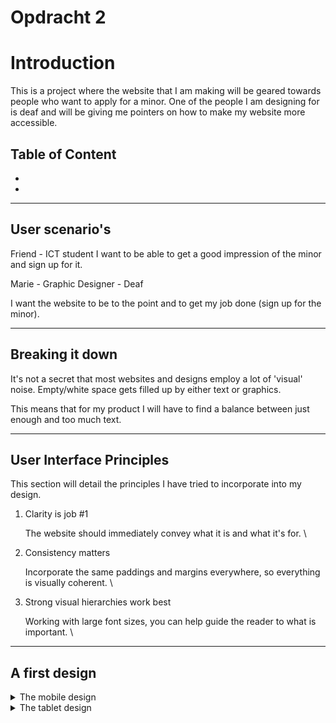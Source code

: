 # Opdracht 2

# Introduction

This is a project where the website that I am making will be geared towards people who want to apply for a minor. One of the people I am designing for is deaf and will be giving me pointers on how to make my website more accessible.

## Table of Content

*   [](#)
*   [](#)

---

## User scenario's

Friend - ICT student
I want to be able to get a good impression of the minor and sign up for it.

Marie - Graphic Designer - Deaf

I want the website to be to the point and to get my job done (sign up for the minor).

---

## Breaking it down

It's not a secret that most websites and designs employ a lot of 'visual' noise. Empty/white space gets filled up by either text or graphics.

This means that for my product I will have to find a balance between just enough and too much text.

---

## User Interface Principles

This section will detail the principles I have tried to incorporate into my design.

1.  Clarity is job #1

    The website should immediately convey what it is and what it's for. \

2.  Consistency matters

    Incorporate the same paddings and margins everywhere, so everything is visually coherent. \

3.  Strong visual hierarchies work best

    Working with large font sizes, you can help guide the reader to what is important. \

---

## A first design

<details>
<summary>The mobile design</summary>

![Mobile design](design/mobile.jpg)

</details>

<details>
<summary>The tablet design</summary>

![Tablet design](design/tablet.jpg)

</details>
